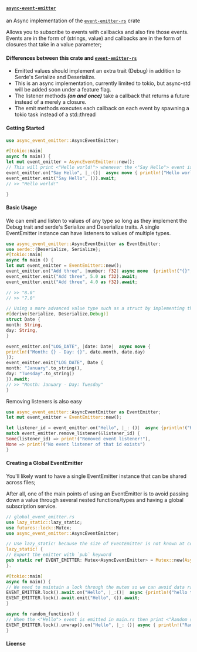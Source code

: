 #### [`async-event-emitter`](https://github.com/spencerjibz/async-event-emitter-rs)

an Async implementation of the [`event-emitter-rs`](https://crates.io/crates/event-emitter-rs) crate

Allows you to subscribe to events with callbacks and also fire those events.
Events are in the form of (strings, value) and callbacks are in the form of closures that take in a value parameter;

#### Differences between this crate and [`event-emitter-rs`](https://crates.io/crates/event-emitter-rs)

-    Emitted values should implement an extra trait (Debug) in addition to Serde's Serialize and Deserialize.
-    This is an async implementation, currently limited to tokio, but async-std will be added soon under a feature flag.
-    The listener methods **_(on and once)_** take a callback that returns a future instead of a merely a closure.
-    The emit methods executes each callback on each event by spawning a tokio task instead of a std::thread

#### Getting Started

```rust
use async_event_emitter::AsyncEventEmitter;

#[tokio::main]
async fn main() {
let mut event_emitter = AsyncEventEmitter::new();
// This will print <"Hello world!"> whenever the <"Say Hello"> event is emitted
event_emitter.on("Say Hello", |_:()|  async move { println!("Hello world!")});
event_emitter.emit("Say Hello", ()).await;
// >> "Hello world!"

}
```

#### Basic Usage

We can emit and listen to values of any type so long as they implement the Debug trait and serde's Serialize and Deserialize traits.
A single EventEmitter instance can have listeners to values of multiple types.

```rust
use async_event_emitter::AsyncEventEmitter as EventEmitter;
use serde::{Deserialize, Serialize};
#[tokio::main]
async fn main () {
let mut event_emitter = EventEmitter::new();
event_emitter.on("Add three", |number: f32| async move  {println!("{}", number + 3.0)});
event_emitter.emit("Add three", 5.0 as f32).await;
event_emitter.emit("Add three", 4.0 as f32).await;

// >> "8.0"
// >> "7.0"

// Using a more advanced value type such as a struct by implementing the serde traits
#[derive(Serialize, Deserialize,Debug)]
struct Date {
month: String,
day: String,
}

event_emitter.on("LOG_DATE", |date: Date|  async move {
println!("Month: {} - Day: {}", date.month, date.day)
});
event_emitter.emit("LOG_DATE", Date {
month: "January".to_string(),
day: "Tuesday".to_string()
}).await;
// >> "Month: January - Day: Tuesday"
}
```

Removing listeners is also easy

```rust
use async_event_emitter::AsyncEventEmitter as EventEmitter;
let mut event_emitter = EventEmitter::new();

let listener_id = event_emitter.on("Hello", |_: ()|  async {println!("Hello World")});
match event_emitter.remove_listener(&listener_id) {
Some(listener_id) => print!("Removed event listener!"),
None => print!("No event listener of that id exists")
}
```

#### Creating a Global EventEmitter

You'll likely want to have a single EventEmitter instance that can be shared across files;

After all, one of the main points of using an EventEmitter is to avoid passing down a value through several nested functions/types and having a global subscription service.

```rust
// global_event_emitter.rs
use lazy_static::lazy_static;
use futures::lock::Mutex;
use async_event_emitter::AsyncEventEmitter;

// Use lazy_static! because the size of EventEmitter is not known at compile time
lazy_static! {
// Export the emitter with `pub` keyword
pub static ref EVENT_EMITTER: Mutex<AsyncEventEmitter> = Mutex::new(AsyncEventEmitter::new());
}.

#[tokio::main]
async fn main() {
// We need to maintain a lock through the mutex so we can avoid data races
EVENT_EMITTER.lock().await.on("Hello", |_:()|  async {println!("hello there!")});
EVENT_EMITTER.lock().await.emit("Hello", ()).await;
}

async fn random_function() {
// When the <"Hello"> event is emitted in main.rs then print <"Random stuff!">
EVENT_EMITTER.lock().unwrap().on("Hello", |_: ()| async { println!("Random stuff!")});
}

```

#### License
